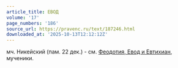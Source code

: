```yaml
---
article_title: ЕВОД
volume: '17'
page_numbers: '186'
source_url: https://pravenc.ru/text/187246.html
downloaded_at: '2025-10-13T12:12:12Z'
---
```


мч. Никейский (пам. 22 дек.) - см. [Феодотия, Евод и Евтихиан](<https://pravenc.ru/text/Феодотия  Евод и Евтихиан.html>), мученики.
